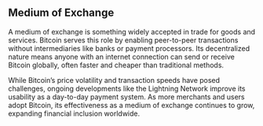 ## Medium of Exchange

A medium of exchange is something widely accepted in trade for goods and services. Bitcoin serves this role by enabling peer-to-peer transactions without intermediaries like banks or payment processors. Its decentralized nature means anyone with an internet connection can send or receive Bitcoin globally, often faster and cheaper than traditional methods.

While Bitcoin’s price volatility and transaction speeds have posed challenges, ongoing developments like the Lightning Network improve its usability as a day-to-day payment system. As more merchants and users adopt Bitcoin, its effectiveness as a medium of exchange continues to grow, expanding financial inclusion worldwide.

